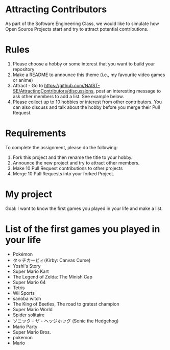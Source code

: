 # Attracting Contributors
As part of the Software Engineering Class, we would like to simulate how Open Source Projects start and try to attract potential contributions.

# Rules

1. Please choose a hobby or some interest that you want to build your repository
2. Make a README to announce this theme (i.e., my favourite video games or anime)
3. Attract - Go to https://github.com/NAIST-SE/AttractingContributors/discussions, post an interesting message to ask other members to add a list. See example below.
4. Please collect up to 10 hobbies or interest from other contributors. You can also discuss and talk about the hobby before you merge their Pull Request.

# Requirements
To complete the assignment, please do the following:
1. Fork this project and then rename the title to your hobby. 
2. Announce the new project and try to attract other members.
3. Make 10 Pull Request contributions to other projects
4. Merge 10 Pull Requests into your forked Project.

# My project
Goal: I want to know the first games you played in your life and make a list.

# List of the first games you played in your life
- Pokémon
- タッチカービィ(Kirby: Canvas Curse)
- Yoshi's Story
- Super Mario Kart
- The Legend of Zelda: The Minish Cap
- Super Mario 64
- Tetris
- Wii Sports
- sanoba witch
- The King of Beetles, The road to gratest champion
- Super Mario World
- Spider solitaire
- ソニック・ザ・ヘッジホッグ (Sonic the Hedgehog)
- Mario Party
- Super Mario Bros.
- pokemon
- Mario
